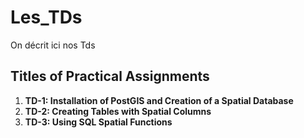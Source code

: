# Les_TDs
On décrit ici nos Tds
## Titles of Practical Assignments

1. **TD-1: Installation of PostGIS and Creation of a Spatial Database**
2. **TD-2: Creating Tables with Spatial Columns**
3. **TD-3: Using SQL Spatial Functions**
